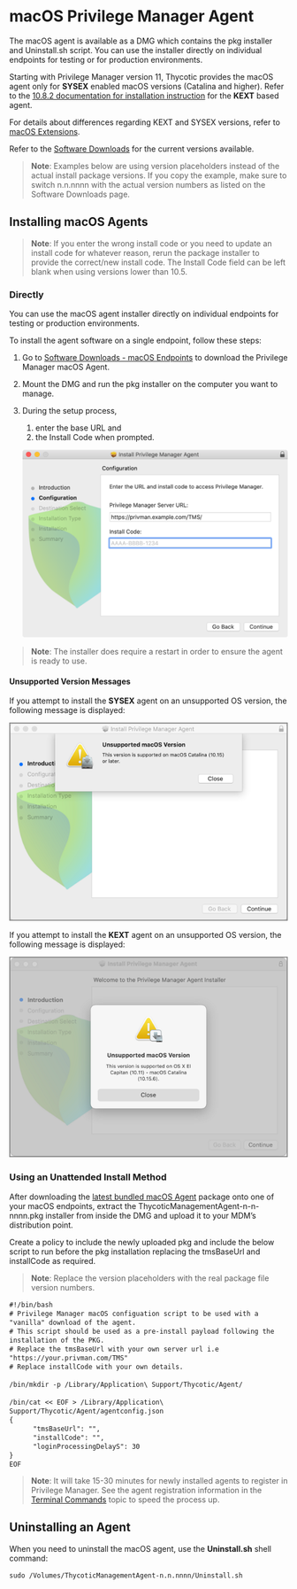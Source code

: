 [title]: # (macOS Agents)
[tags]: # (endpoint,installation,registration)
[priority]: # (2)

# macOS Privilege Manager Agent

The macOS agent is available as a DMG which contains the pkg installer and Uninstall.sh script. You can use the installer directly on individual endpoints for testing or for production environments.

Starting with Privilege Manager version 11, Thycotic provides the macOS agent only for __SYSEX__ enabled macOS versions (Catalina and higher). Refer to the [10.8.2 documentation for installation instruction](https://docs.thycotic.com/privman/10.8.2/install/agents/agent-inst-mac.md) for the __KEXT__ based agent.

For details about differences regarding KEXT and SYSEX versions, refer to [macOS Extensions](../../../platforms/macOS/mac-kexts.md).

Refer to the [Software Downloads](../../sw-downloads.md) for the current versions available.

>**Note**: Examples below are using version placeholders instead of the actual install package versions. If you copy the example, make sure to switch n.n.nnnn with the actual version numbers as listed on the Software Downloads page.

## Installing macOS Agents

>**Note**:
>If you enter the wrong install code or you need to update an install code for whatever reason, rerun the package installer to provide the correct/new install code.
>The Install Code field can be left blank when using versions lower than 10.5.

### Directly

You can use the macOS agent installer directly on individual endpoints for testing or production environments.

To install the agent software on a single endpoint, follow these steps:

1. Go to [Software Downloads - macOS Endpoints](../../sw-downloads.md#macos_endpoints) to download the Privilege Manager macOS Agent.
1. Mount the DMG and run the pkg installer on the computer you want to manage.
1. During the setup process,
   1. enter the base URL and
   1. the Install Code when prompted.​

   ![Mac Agent Install Code field](../images/mac/install-code.png "Mac Agent Install Code field")

>**Note**: The installer does require a restart in order to ensure the agent is ready to use.

#### Unsupported Version Messages

If you attempt to install the __SYSEX__ agent on an unsupported OS version, the following message is displayed:

![sysex error](../images/sysex-msg.png "Agent install message if SYSEX agent version is installed on unsupported OS version")

If you attempt to install the __KEXT__ agent on an unsupported OS version, the following message is displayed:

![kext error](../images/kext-msg.png "Agent install message if KEXT agent version is installed on unsupported OS version")

### Using an Unattended Install Method

After downloading the [latest bundled macOS Agent](../../sw-downloads.md#macos_endpoints) package onto one of your macOS endpoints, extract the ThycoticManagementAgent-n-n-nnnn.pkg installer from inside the DMG and upload it to your MDM’s distribution point.

Create a policy to include the newly uploaded pkg and include the below script to run before the pkg installation replacing the tmsBaseUrl and installCode as required. 

>**Note**: Replace the version placeholders with the real package file version numbers.

```shell
#!/bin/bash
# Privilege Manager macOS configuation script to be used with a "vanilla" download of the agent.
# This script should be used as a pre-install payload following the installation of the PKG.
# Replace the tmsBaseUrl with your own server url i.e "https://your.privman.com/TMS"
# Replace installCode with your own details.

/bin/mkdir -p /Library/Application\ Support/Thycotic/Agent/

/bin/cat << EOF > /Library/Application\ Support/Thycotic/Agent/agentconfig.json
{
      "tmsBaseUrl": "",
      "installCode": "",
      "loginProcessingDelayS": 30
}
EOF
```

>**Note**:
>It will take 15-30 minutes for newly installed agents to register in Privilege Manager. See the agent registration information in the [Terminal Commands](../../../agents/macOS/terminal.md) topic to speed the process up.

## Uninstalling an Agent

When you need to uninstall the macOS agent, use the __Uninstall.sh__ shell command:

```shell
sudo /Volumes/ThycoticManagementAgent-n.n.nnnn/Uninstall.sh
```
